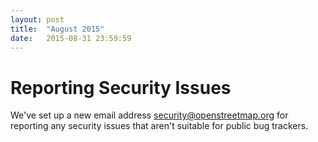 ```yaml
---
layout: post
title:  "August 2015"
date:   2015-08-31 23:59:59
---
```


# Reporting Security Issues

We've set up a new email address security@openstreetmap.org for reporting any security issues that aren't suitable for public bug trackers.

